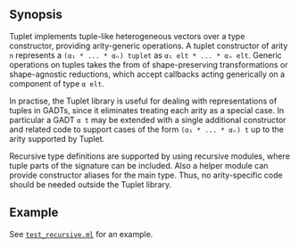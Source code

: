 ## Synopsis

Tuplet implements tuple-like heterogeneous vectors over a type constructor,
providing arity-generic operations.  A tuplet constructor of arity `n`
represents a `(α₁ * ... * αₙ) tuplet` as `α₁ elt * ... * αₙ elt`.  Generic
operations on tuples takes the from of shape-preserving transformations or
shape-agnostic reductions, which accept callbacks acting generically on a
component of type `α elt`.

In practise, the Tuplet library is useful for dealing with representations
of tuples in GADTs, since it eliminates treating each arity as a special
case.  In particular a GADT `α t` may be extended with a single additional
constructor and related code to support cases of the form
`(α₁ * ... * αₙ) t` up to the arity supported by Tuplet.

Recursive type definitions are supported by using recursive modules, where
tuple parts of the signature can be included.  Also a helper module can
provide constructor aliases for the main type.  Thus, no arity-specific code
should be needed outside the Tuplet library.

## Example

See [`test_recursive.ml`](test/test_recursive.ml) for an example.
